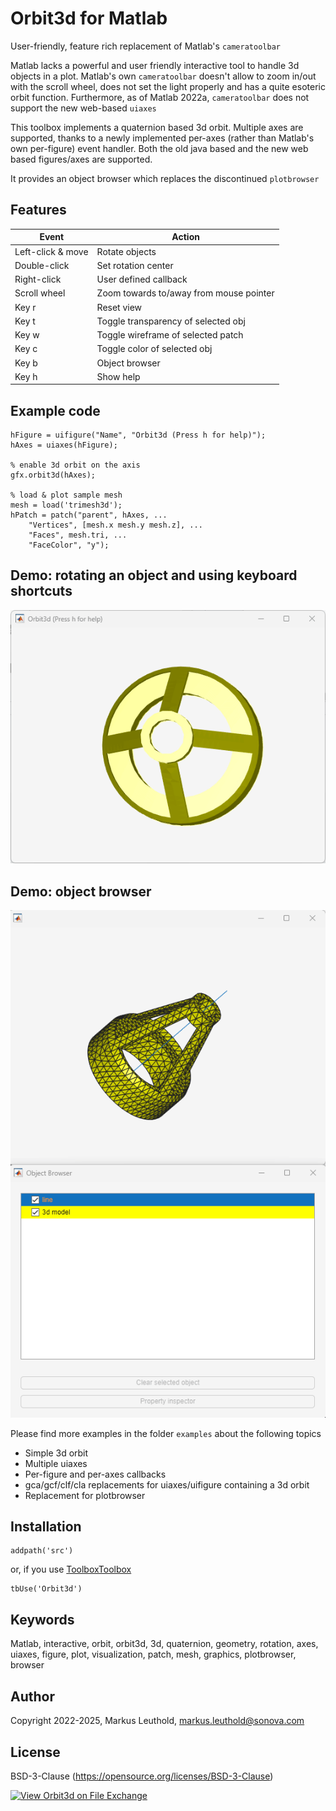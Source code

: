 # Orbit3d for Matlab
User-friendly, feature rich replacement of Matlab's `cameratoolbar`

Matlab lacks a powerful and user friendly interactive tool to handle 3d objects in a plot. Matlab's own `cameratoolbar` doesn't allow to zoom in/out with the scroll wheel, does not set the light properly and has a quite esoteric orbit function. Furthermore, as of Matlab 2022a, `cameratoolbar` does not support the new web-based `uiaxes`

This toolbox implements a quaternion based 3d orbit. Multiple axes are supported, thanks to a newly implemented per-axes (rather than Matlab's own per-figure) event handler. Both the old java based and the new web based figures/axes are supported.

It provides an object browser which replaces the discontinued `plotbrowser`

## Features
|Event|Action  |
|--|--|
|Left-click & move  | Rotate objects |
|Double-click | Set rotation center|
|Right-click |User defined callback |
|Scroll wheel |Zoom towards to/away from mouse pointer |
|Key r |Reset view |
|Key t |Toggle transparency of selected obj |
|Key w |Toggle wireframe of selected patch |
|Key c |Toggle color of selected obj |
|Key b |Object browser |
|Key h |Show help |

## Example code

    hFigure = uifigure("Name", "Orbit3d (Press h for help)");
    hAxes = uiaxes(hFigure);
    
    % enable 3d orbit on the axis
    gfx.orbit3d(hAxes);
    
    % load & plot sample mesh
    mesh = load('trimesh3d');
    hPatch = patch("parent", hAxes, ...
        "Vertices", [mesh.x mesh.y mesh.z], ...
        "Faces", mesh.tri, ...
        "FaceColor", "y");
		
## Demo: rotating an object and using keyboard shortcuts
![Interaction demo](media/orbit3d.gif)

## Demo: object browser
![Object browser demo](media/uibrowser.gif)
 		
Please find more examples in the folder `examples` about the following topics
* Simple 3d orbit
* Multiple uiaxes
* Per-figure and per-axes callbacks
* gca/gcf/clf/cla replacements for uiaxes/uifigure containing a 3d orbit
* Replacement for plotbrowser

## Installation

    addpath('src')
or, if you use [ToolboxToolbox](https://github.com/ToolboxHub/ToolboxToolbox)

    tbUse('Orbit3d')

## Keywords
Matlab, interactive, orbit, orbit3d, 3d, quaternion, geometry, rotation, axes, uiaxes, figure, plot, visualization, patch, mesh, graphics, plotbrowser, browser

## Author
Copyright 2022-2025, Markus Leuthold, markus.leuthold@sonova.com

## License
BSD-3-Clause (https://opensource.org/licenses/BSD-3-Clause)

[![View Orbit3d on File Exchange](https://www.mathworks.com/matlabcentral/images/matlab-file-exchange.svg)](https://ch.mathworks.com/matlabcentral/fileexchange/135351-orbit3d)

